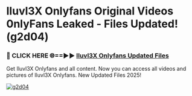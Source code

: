 # Iluvl3X Onlyfans Original Videos 0nlyFans Leaked - Files Updated! (g2d04)

<h3>🔴 CLICK HERE 🌐==►► <a href="https://tinyurl.com/2jnfzry5" rel="nofollow">Iluvl3X Onlyfans Updated Files</a></h3>

Get Iluvl3X Onlyfans and all content. Now you can access all videos and pictures of Iluvl3X Onlyfans. New Updated Files 2025!

[![g2d04](https://i.imgur.com/GyGTBgg.gif)](https://tinyurl.com/2jnfzry5)

